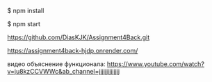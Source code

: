 
$ npm install

$ npm start

https://github.com/DiasKJK/Assignment4Back.git

https://assignment4back-hjdp.onrender.com/

видео объяснение функционала:
https://www.youtube.com/watch?v=ju8kzCCVWWc&ab_channel=jjjjjjjjjjjjjj





